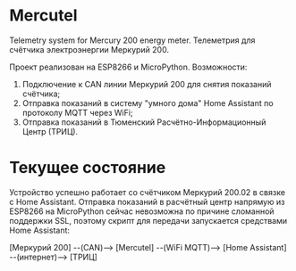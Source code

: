 # Mercutel
Telemetry system for Mercury 200 energy meter.
Телеметрия для счётчика электроэнергии Меркурий 200.

Проект реализован на ESP8266 и MicroPython.
Возможности:
1. Подключение к CAN линии Меркурий 200 для снятия показаний счётчика;
2. Отправка показаний в систему "умного дома" Home Assistant по протоколу MQTT через WiFi;
3. Отправка показаний в Тюменский Расчётно-Информационный Центр (ТРИЦ).

# Текущее состояние
Устройство успешно работает со счётчиком Меркурий 200.02 в связке с Home Assistant. Отправка показаний в расчётный центр напрямую из ESP8266 на MicroPython сейчас невозможна по причине сломанной поддержки SSL, поэтому скрипт для передачи запускается средствами Home Assistant:

[Меркурий 200] --(CAN)--> [Mercutel] --(WiFi MQTT)--> [Home Assistant] --(интернет)--> [ТРИЦ]
